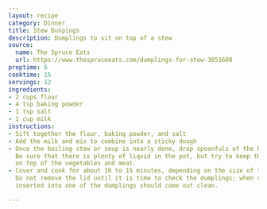 ```yaml
---
layout: recipe
category: Dinner
title: Stew Dunpings
description: Dumplings to sit on top of a stew
source:
  name: The Spruce Eats
  url: https://www.thespruceeats.com/dumplings-for-stew-3051608
preptime: 5
cooktime: 15
servings: 12
ingredients:
- 2 cups flour
- 4 tsp baking powder
- 1 tsp salt
- 1 cup milk
instructions:
- Sift together the flour, baking powder, and salt
- Add the milk and mix to combine into a sticky dough
- Once the boiling stew or soup is nearly done, drop spoonfuls of the batter on top.
  Be sure that there is plenty of liquid in the pot, but try to keep the dumplings
  on top of the vegetables and meat.
- Cover and cook for about 10 to 15 minutes, depending on the size of the dumplings.
  Do not remove the lid until it is time to check the dumplings; when ready, a toothpick
  inserted into one of the dumplings should come out clean.

---
```

